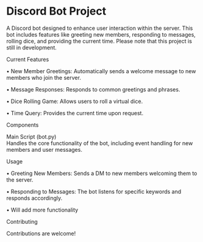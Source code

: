 # Discord Bot Project
A Discord bot designed to enhance user interaction within the server. This bot includes features like greeting new members, responding to messages, rolling dice, and providing the current time. Please note that this project is still in development.

Current Features    

• New Member Greetings: Automatically sends a welcome message to new members who join the server.

• Message Responses: Responds to common greetings and phrases.

• Dice Rolling Game: Allows users to roll a virtual dice.

• Time Query: Provides the current time upon request.

Components    

Main Script (bot.py)    
Handles the core functionality of the bot, including event handling for new members and user messages.

Usage    

• Greeting New Members: Sends a DM to new members welcoming them to the server.

• Responding to Messages: The bot listens for specific keywords and responds accordingly.

• Will add more functionality

Contributing    

Contributions are welcome!
